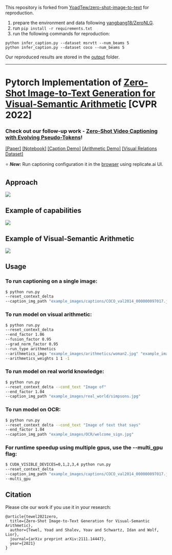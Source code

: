 This repository is forked from [YoadTew/zero-shot-image-to-text](https://github.com/YoadTew/zero-shot-image-to-text) for reproduction.

1. prepare the environment and data following [yangbang18/ZeroNLG](https://github.com/yangbang18/ZeroNLG).
2. run `pip install -r requirements.txt`
3. run the following commands for reproduction:
```
python infer_caption.py --dataset msrvtt --num_beams 5
python infer_caption.py --dataset coco --num_beams 5
``` 

Our reproduced results are stored in the [output](output) folder. 


---


# Pytorch Implementation of [Zero-Shot Image-to-Text Generation for Visual-Semantic Arithmetic](https://arxiv.org/abs/2111.14447) [CVPR 2022]
### Check out our follow-up work - [Zero-Shot Video Captioning with Evolving Pseudo-Tokens](https://github.com/YoadTew/zero-shot-video-to-text)!
[[Paper]](https://arxiv.org/abs/2111.14447) [[Notebook]](https://www.kaggle.com/yoavstau/zero-shot-image-to-text/notebook) [[Caption Demo]](https://replicate.com/yoadtew/zero-shot-image-to-text) [[Arithmetic Demo]](https://replicate.com/yoadtew/arithmetic) [[Visual Relations Dataset]](https://drive.google.com/file/d/1hf5_zPI3hfMLNMTllZtWXcjf6ZoSTGcI)

⭐ ***New:*** Run captioning configuration it in the [browser](https://replicate.com/yoadtew/zero-shot-image-to-text) using replicate.ai UI.

## Approach
![](git_images/Architecture.jpg)

## Example of capabilities
![](git_images/teaser.jpg)

## Example of Visual-Semantic Arithmetic
![](git_images/relations.jpg)

## Usage

### To run captioning on a single image:

```bash
$ python run.py 
--reset_context_delta
--caption_img_path "example_images/captions/COCO_val2014_000000097017.jpg"
```

### To run model on visual arithmetic:

```bash
$ python run.py 
--reset_context_delta
--end_factor 1.06
--fusion_factor 0.95
--grad_norm_factor 0.95
--run_type arithmetics
--arithmetics_imgs "example_images/arithmetics/woman2.jpg" "example_images/arithmetics/king2.jpg" "example_images/arithmetics/man2.jpg"
--arithmetics_weights 1 1 -1
```

### To run model on real world knowledge:

```bash
$ python run.py
--reset_context_delta --cond_text "Image of" 
--end_factor 1.04 
--caption_img_path "example_images/real_world/simpsons.jpg"
```

### To run model on OCR:

```bash
$ python run.py
--reset_context_delta --cond_text "Image of text that says" 
--end_factor 1.04 
--caption_img_path "example_images/OCR/welcome_sign.jpg"
```

### For runtime speedup using multiple gpus, use the --multi_gpu flag:

```bash
$ CUDA_VISIBLE_DEVICES=0,1,2,3,4 python run.py 
--reset_context_delta
--caption_img_path "example_images/captions/COCO_val2014_000000097017.jpg"
--multi_gpu
```

## Citation
Please cite our work if you use it in your research:
```
@article{tewel2021zero,
  title={Zero-Shot Image-to-Text Generation for Visual-Semantic Arithmetic},
  author={Tewel, Yoad and Shalev, Yoav and Schwartz, Idan and Wolf, Lior},
  journal={arXiv preprint arXiv:2111.14447},
  year={2021}
}
```
